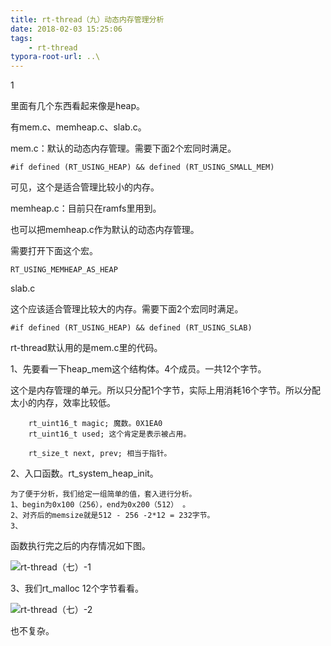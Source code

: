 ```yaml
---
title: rt-thread（九）动态内存管理分析
date: 2018-02-03 15:25:06
tags:
	- rt-thread
typora-root-url: ..\
---
```


1

里面有几个东西看起来像是heap。

有mem.c、memheap.c、slab.c。

mem.c：默认的动态内存管理。需要下面2个宏同时满足。

```
#if defined (RT_USING_HEAP) && defined (RT_USING_SMALL_MEM)
```

可见，这个是适合管理比较小的内存。

memheap.c：目前只在ramfs里用到。

也可以把memheap.c作为默认的动态内存管理。

需要打开下面这个宏。

```
RT_USING_MEMHEAP_AS_HEAP
```

slab.c

这个应该适合管理比较大的内存。需要下面2个宏同时满足。

```
#if defined (RT_USING_HEAP) && defined (RT_USING_SLAB)
```



rt-thread默认用的是mem.c里的代码。

1、先要看一下heap_mem这个结构体。4个成员。一共12个字节。

这个是内存管理的单元。所以只分配1个字节，实际上用消耗16个字节。所以分配太小的内存，效率比较低。

```
    rt_uint16_t magic; 魔数。0X1EA0
    rt_uint16_t used; 这个肯定是表示被占用。

    rt_size_t next, prev; 相当于指针。
```

2、入口函数。rt_system_heap_init。

```
为了便于分析，我们给定一组简单的值，套入进行分析。
1、begin为0x100（256），end为0x200（512） 。
2、对齐后的memsize就是512 - 256 -2*12 = 232字节。
3、
```

函数执行完之后的内存情况如下图。

![rt-thread（七）-1](/images/rt-thread（七）-1.png)

3、我们rt_malloc 12个字节看看。

![rt-thread（七）-2](/images/rt-thread（七）-2.png)



也不复杂。









